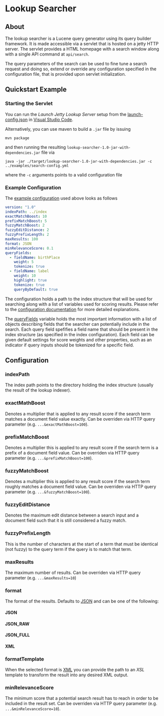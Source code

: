 # Lookup Searcher

## About

The lookup searcher is a Lucene query generator using its query builder framework. It is made accessible via a servlet that is hosted on a jetty HTTP server. The servlet provides a HTML homepage with a search window along with a single API command at `api/search`. 

The query parameters of the search can be used to fine tune a search request and doing so, extend or override any configuration specified in the configuration file, that is provided upon servlet initialization.

## Quickstart Example

### Starting the Servlet

You can run the *Launch Jetty Lookup Server* setup from the [launch-config.json](../.vscode/launch.json) in [Visual Studio Code](https://code.visualstudio.com/).

Alternatively, you can use maven to build a `.jar` file by issuing
```
mvn package
```
and then running the resulting `lookup-searcher-1.0-jar-with-dependencies.jar` file via
```
java -jar ./target/lookup-searcher-1.0-jar-with-dependencies.jar -c ../examples/search-config.yml
```

where the `-c` arguments points to a valid configuration file

### Example Configuration

The [example configuration](../examples/search-config.yml) used above looks as follows

```yaml
version: "1.0"
indexPath: ../index
exactMatchBoost: 10
prefixMatchBoost: 5
fuzzyMatchBoost: 2
fuzzyEditDistance: 2
fuzzyPrefixLength: 2
maxResults: 100
format: JSON
minRelevanceScore: 0.1
queryFields:
  - fieldName: birthPlace
    weight: 5
    tokenize: true
  - fieldName: label
    weight: 10
    highlight: true
    tokenize: true
    queryByDefault: true
```

The configuration holds a path to the index structure that will be used for searching along with a list of variables used for scoring results. Please refer to the [configuration documentation](#configuration) for more detailed explanations.

The [queryFields](#queryfields) variable holds the most important information with a list of objects describing fields that the searcher can potentially include in the search. Each query field spefifies a field name that should be present in the index structure (as specified in the index configuration). Each field can be given default settings for score weights and other properties, such as an indicator if query inputs should be tokenized for a specific field.

## Configuration

### indexPath
The index path points to the directory holding the index structure (usually the result of the lookup indexer).

### exactMathBoost
Denotes a multiplier that is applied to any result score if the search term matches a document field value exactly. Can be overriden via HTTP query parameter (e.g. `...&exactMathBoost=100`).

### prefixMatchBoost
Denotes a multiplier this is applied to any result score if the search term is a prefix of a document field value. Can be overriden via HTTP query parameter (e.g. `...&prefixMatchBoost=100`).

### fuzzyMatchBoost
Denotes a multiplier this is applied to any result score if the search term roughly matches a document field value. Can be overriden via HTTP query parameter (e.g. `...&fuzzyMatchBoost=100`).

### fuzzyEditDistance
Denotes the maximum edit distance between a search input and a document field such that it is still considered a fuzzy match.

### fuzzyPrefixLength
This is the number of characters at the start of a term that must be identical (not fuzzy) to the query term if the query is to match that term.

### maxResults
The maximum number of results. Can be overriden via HTTP query parameter (e.g. `...&maxResults=10`)

### format
The format of the results. Defaults to [JSON](#json) and can be one of the following:

#### JSON

#### JSON_RAW

#### JSON_FULL

#### XML

### formatTemplate 
When the selected format is [XML](#xml) you can provide the path to an *XSL* template to transform the result into any desired XML output.

### minRelevanceScore
The minimum score that a potential search result has to reach in order to be included in the result set. Can be overriden via HTTP query parameter (e.g. `...&minRelevanceScore=10`).

